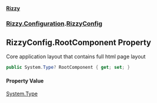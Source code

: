 #### [Rizzy](index 'index')
### [Rizzy.Configuration](Rizzy.Configuration 'Rizzy.Configuration').[RizzyConfig](Rizzy.Configuration.RizzyConfig 'Rizzy.Configuration.RizzyConfig')

## RizzyConfig.RootComponent Property

Core application layout that contains full html page layout

```csharp
public System.Type? RootComponent { get; set; }
```

#### Property Value
[System.Type](https://docs.microsoft.com/en-us/dotnet/api/System.Type 'System.Type')